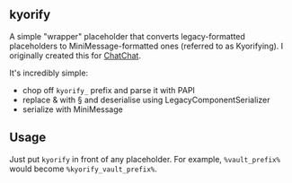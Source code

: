 ## kyorify
A simple "wrapper" placeholder that converts legacy-formatted placeholders to MiniMessage-formatted
ones (referred to as Kyorifying). I originally created this for [ChatChat](https://github.com/HelpChat/ChatChat).

It's incredibly simple:
- chop off `kyorify_` prefix and parse it with PAPI
- replace & with § and deserialise using LegacyComponentSerializer
- serialize with MiniMessage

## Usage
Just put `kyorify` in front of any placeholder.
 For example, `%vault_prefix%` would become `%kyorify_vault_prefix%`.
